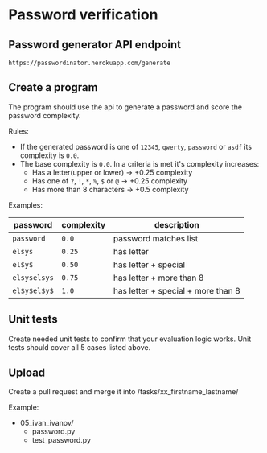 
# Password verification


## Password generator API endpoint

```
https://passwordinator.herokuapp.com/generate
```


## Create a program

The program should use the api to generate a password and score the password complexity.

Rules:

* If the generated password is one of `12345`, `qwerty`, `password` or `asdf` its complexity is `0.0`.
* The base complexity is `0.0`. In a criteria is met it's complexity increases:
  * Has a letter(upper or lower) -> +0.25 complexity
  * Has one of `?`, `!`, `*`, `%`, `$` or `@`  -> +0.25 complexity
  * Has more than 8 characters -> +0.5 complexity

Examples:

|password|complexity|description|
|---|---|---|
|`password` | `0.0`| password matches list |
|`elsys` | `0.25`| has letter |
|`el$y$` | `0.50`| has letter + special |
|`elsyselsys` | `0.75`| has letter +  more than 8 |
|`el$y$el$y$` | `1.0`| has letter + special + more than 8 |

## Unit tests

Create needed unit tests to confirm that your evaluation logic works. Unit tests should cover all 5 cases listed above.

## Upload

Create a pull request and merge it into /tasks/xx_firstname_lastname/

Example: 
* 05_ivan_ivanov/
  * password.py
  * test_password.py
